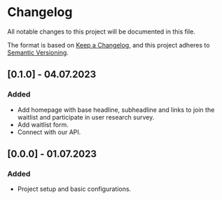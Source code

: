 # Changelog

All notable changes to this project will be documented in this file.

The format is based on [Keep a Changelog](https://keepachangelog.com/en/1.0.0/),
and this project adheres to [Semantic Versioning](https://semver.org/spec/v2.0.0.html).

## [0.1.0] - 04.07.2023

### Added

- Add homepage with base headline, subheadline and links to join the waitlist and participate in user research survey.
- Add waitlist form.
- Connect with our API.

## [0.0.0] - 01.07.2023

### Added

- Project setup and basic configurations.
